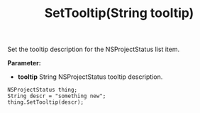 ﻿---
uid: crmscript_ref_NSProjectStatus_SetTooltip
title: SetTooltip(String tooltip)
intellisense: NSProjectStatus.SetTooltip
keywords: NSProjectStatus, SetTooltip
so.topic: reference
---

Set the tooltip description for the NSProjectStatus list item.

**Parameter:** 
 - **tooltip** String NSProjectStatus tooltip description.

```crmscript
NSProjectStatus thing;
String descr = "something new";
thing.SetTooltip(descr);
```


